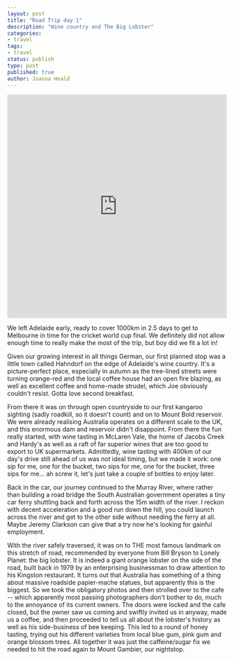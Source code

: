 ```yaml
---
layout: post
title: "Road Trip day 1"
description: "Wine country and The Big Lobster"
categories:
- travel
tags:
- travel
status: publish
type: post
published: true
author: Joanna Heald
---
```


<div class="title-image">
	<iframe src="https://www.flickr.com/photos/joekearney/16998079751/in/set-72157651231664507/player/" width="100%" height="512" frameborder="0" allowfullscreen webkitallowfullscreen mozallowfullscreen oallowfullscreen msallowfullscreen></iframe>
</div>

We left Adelaide early, ready to cover 1000km in 2.5 days to get to Melbourne in time for the cricket world cup final. We definitely did not allow enough time to really make the most of the trip, but boy did we fit a lot in!

Given our growing interest in all things German, our first planned stop was a little town called Hahndorf on the edge of Adelaide's wine country. It's a picture-perfect place, especially in autumn as the tree-lined streets were turning orange-red and the local coffee house had an open fire blazing, as well as excellent coffee and home-made strudel, which Joe obviously couldn't resist. Gotta love second breakfast.

From there it was on through open countryside to our first kangaroo sighting (sadly roadkill, so it doesn't count) and on to Mount Bold reservoir. We were already realising Australia operates on a different scale to the UK, and this enormous dam and reservoir didn't disappoint. From there the fun really started, with wine tasting in McLaren Vale, the home of Jacobs Creek and Hardy's as well as a raft of far superior wines that are too good to export to UK supermarkets. Admittedly, wine tasting with 400km of our day's drive still ahead of us was not ideal timing, but we made it work: one sip for me, one for the bucket, two sips for me, one for the bucket, three sips for me... ah screw it, let's just take a couple of bottles to enjoy later.

Back in the car, our journey continued to the Murray River, where rather than building a road bridge the South Australian government operates a tiny car ferry shuttling back and forth across the 15m width of the river. I reckon with decent acceleration and a good run down the hill, you could launch across the river and get to the other side without needing the ferry at all. Maybe Jeremy Clarkson can give that a try now he's looking for gainful employment.

With the river safely traversed, it was on to THE most famous landmark on this stretch of road, recommended by everyone from Bill Bryson to Lonely Planet: the big lobster. It is indeed a giant orange lobster on the side of the road, built back in 1979 by an enterprising businessman to draw attention to his Kingston restaurant. It turns out that Australia has something of a thing about massive roadside papier-mache statues, but apparently this is the biggest. So we took the obligatory photos and then strolled over to the cafe -- which apparently most passing photographers don't bother to do, much to the annoyance of its current owners. The doors were locked and the cafe closed, but the owner saw us coming and swiftly invited us in anyway, made us a coffee, and then proceeded to tell us all about the lobster's history as well as his side-business of bee keeping. This led to a round of honey tasting, trying out his different varieties from local blue gum, pink gum and orange blossom trees. All together it was just the caffeine/sugar fix we needed to hit the road again to Mount Gambier, our nightstop.

